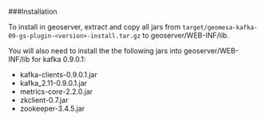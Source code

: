 ###Installation

To install in geoserver, extract and copy all jars from ```target/geomesa-kafka-09-gs-plugin-<version>-install.tar.gz``` to
geoserver/WEB-INF/lib.

You will also need to install the the following jars into geoserver/WEB-INF/lib for kafka 0.9.0.1:
* kafka-clients-0.9.0.1.jar
* kafka_2.11-0.9.0.1.jar
* metrics-core-2.2.0.jar
* zkclient-0.7.jar
* zookeeper-3.4.5.jar